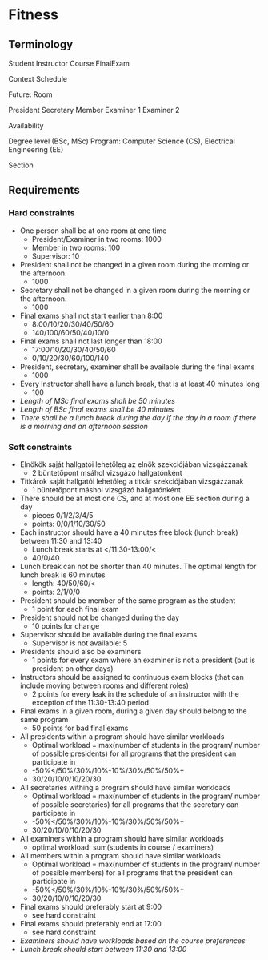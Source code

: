 
# Fitness

## Terminology

Student
Instructor
Course
FinalExam

Context
Schedule

Future:
Room

President
Secretary
Member
Examiner 1
Examiner 2

Availability

Degree level (BSc, MSc)
Program: Computer Science (CS), Electrical Engineering (EE)

Section


## Requirements

### Hard constraints
- One person shall be at one room at one time
  - President/Examiner in two rooms: 1000
  - Member in two rooms: 100
  - Supervisor: 10
- President shall not be changed in a given room during the morning or the afternoon.
	- 1000
- Secretary shall not be changed in a given room during the morning or the afternoon.
	- 1000
- Final exams shall not start earlier than 8:00
  - 8:00/10/20/30/40/50/60
  - 140/100/60/50/40/10/0
- Final exams shall not last longer than 18:00
  - 17:00/10/20/30/40/50/60
  - 0/10/20/30/60/100/140
- President, secretary, examiner shall be available during the final exams
	- 1000
- Every Instructor shall have a lunch break, that is at least 40 minutes long
  - 100
- *Length of MSc final exams shall be 50 minutes*
- *Length of BSc final exams shall be 40 minutes*
- *There shall be a lunch break during the day if the day in a room if there is a morning and an afternoon session*

### Soft constraints
- Elnökök saját hallgatói lehetőleg az elnök szekciójában vizsgázzanak
  - 2 büntetőpont msáhol vizsgázó hallgatónként
- Titkárok saját hallgatói lehetőleg a titkár szekciójában vizsgázzanak
  - 1 büntetőpont máshol vizsgázó hallgatónként
- There should be at most one CS, and at most one EE section during a day
  - pieces 0/1/2/3/4/5
  - points: 0/0/1/10/30/50
- Each instructor should have a 40 minutes free block (lunch break) between 11:30 and 13:40
  - Lunch break starts at  </11:30-13:00/<
  - 40/0/40
- Lunch break can not be shorter than 40 minutes. The optimal length for lunch break is 60 minutes
  - length: 40/50/60/<
  - points: 2/1/0/0
- President should be member of the same program as the student
  - 1 point for each final exam
- President should not be changed during the day
  - 10 points for change
- Supervisor should be available during the final exams
  - Supervisor is not available: 5
- Presidents should also be examiners 
  - 1 points for every exam where an examiner is not a president (but is president on other days)
- Instructors should be assigned to continuous exam blocks (that can include moving between rooms and different roles)
  - 2 points for every leak in the schedule of an instructor with the exception of the 11:30-13:40 period
- Final exams in a given room, during a given day should belong to the same program
  - 50 points for bad final exams
- All presidents within a program should have similar workloads
  - Optimal workload = max(number of students in the program/ number of possible presidents) for all programs that the president can participate in
  - -50%</50%/30%/10%-10%/30%/50%/50%+
  - 30/20/10/0/10/20/30
- All secretaries withing a program should have similar workloads
  - Optimal workload = max(number of students in the program/ number of possible secretaries) for all programs that the secretary can participate in
  - -50%</50%/30%/10%-10%/30%/50%/50%+
  - 30/20/10/0/10/20/30
- All examiners within a program should have similar workloads
  - optimal workload: sum(students in course  / examiners)
- All members within a program should have similar workloads
  - Optimal workload = max(number of students in the program/ number of possible members) for all programs that the president can participate in
  - -50%</50%/30%/10%-10%/30%/50%/50%+
  - 30/20/10/0/10/20/30
- Final exams should preferably start at 9:00
  - see hard constraint
- Final exams should preferably end at 17:00
  - see hard constraint
- *Examiners should have workloads based on the course preferences*
- *Lunch break should start between 11:30 and 13:00*




